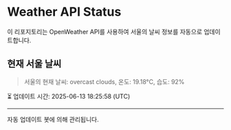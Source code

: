 
# Weather API Status

이 리포지토리는 OpenWeather API를 사용하여 서울의 날씨 정보를 자동으로 업데이트합니다.

## 현재 서울 날씨
> 서울의 현재 날씨: overcast clouds, 온도: 19.18°C, 습도: 92%

⏳ 업데이트 시간: 2025-06-13 18:25:58 (UTC)

---
자동 업데이트 봇에 의해 관리됩니다.
